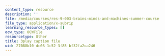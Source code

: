```yaml
---
content_type: resource
description: ''
file: /media/courses/res-9-003-brains-minds-and-machines-summer-course-summer-2015/27088b10dc031c523f85bf32fa2ca246_rUqqquitfMQ.srt
file_type: application/x-subrip
learning_resource_types: []
ocw_type: OCWFile
resourcetype: Other
title: 3play caption file
uid: 27088b10-dc03-1c52-3f85-bf32fa2ca246
---
```

